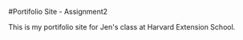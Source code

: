 #Portifolio Site - Assignment2


This is my portifolio site for Jen's class at Harvard Extension School.

